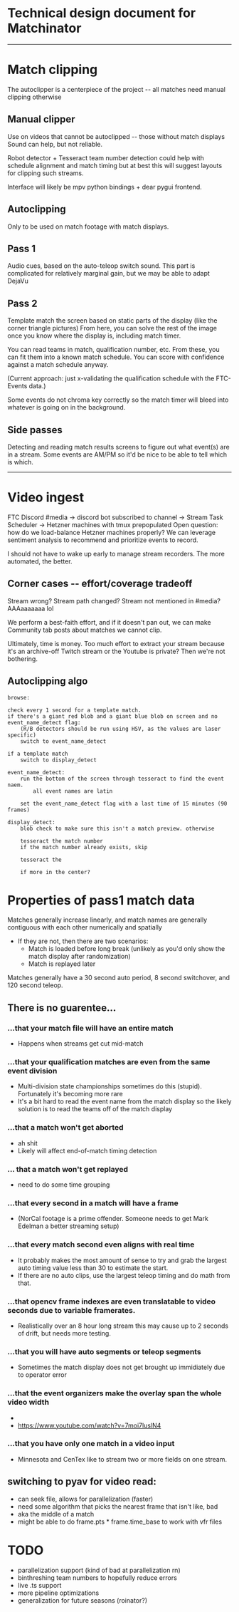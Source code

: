 # Technical design document for Matchinator

-----

# Match clipping
The autoclipper is a centerpiece of the project -- all matches need manual clipping otherwise

## Manual clipper

Use on videos that cannot be autoclipped -- those without match displays
Sound can help, but not reliable.

Robot detector + Tesseract team number detection could help with schedule alignment and match timing
but at best this will suggest layouts for clipping such streams.

Interface will likely be mpv python bindings + dear pygui frontend.

## Autoclipping

Only to be used on match footage with match displays.

## Pass 1
Audio cues, based on the auto-teleop switch sound. 
This part is complicated for relatively marginal gain, but we may be able to adapt DejaVu

## Pass 2
Template match the screen based on static parts of the display (like the corner triangle pictures)
From here, you can solve the rest of the image once you know where the display is, including match timer.

You can read teams in match, qualification number, etc. From these, you can fit them into a known match schedule.
You can score with confidence against a match schedule anyway.

(Current approach: just x-validating the qualification schedule with the FTC-Events data.)

Some events do not chroma key correctly so the match timer will bleed into whatever is going on in the background.

## Side passes

Detecting and reading match results screens to figure out what event(s) are in a stream.
Some events are AM/PM so it'd be nice to be able to tell which is which.

--------

# Video ingest

FTC Discord #media -> discord bot subscribed to channel -> Stream Task Scheduler -> Hetzner machines with tmux prepopulated
Open question: how do we load-balance Hetzner machines properly?
We can leverage sentiment analysis to recommend and prioritize events to record.

I should not have to wake up early to manage stream recorders. The more automated, the better. 

## Corner cases -- effort/coverage tradeoff
Stream wrong? Stream path changed? Stream not mentioned in #media? AAAaaaaaaa lol

We perform a best-faith effort, and if it doesn't pan out, we can make Community tab posts about matches we cannot clip.

Ultimately, time is money. Too much effort to extract your stream because it's an archive-off Twitch stream or the Youtube is private?
Then we're not bothering.




## Autoclipping algo

```
browse:

check every 1 second for a template match.
if there's a giant red blob and a giant blue blob on screen and no event_name_detect flag:
    (R/B detectors should be run using HSV, as the values are laser specific)
    switch to event_name_detect

if a template match 
    switch to display_detect

event_name_detect:
    run the bottom of the screen through tesseract to find the event naem. 
        all event names are latin
    
    set the event_name_detect flag with a last time of 15 minutes (90 frames)

display_detect:
    blob check to make sure this isn't a match preview. otherwise 

    tesseract the match number 
    if the match number already exists, skip

    tesseract the 

    if more in the center? 
```

# Properties of pass1 match data

Matches generally increase linearly, and match names are generally contiguous with each other numerically and spatially
* If they are not, then there are two scenarios:
  * Match is loaded before long break (unlikely as you'd only show the match display after randomization)
  * Match is replayed later

Matches generally have a 30 second auto period, 8 second switchover, and 120 second teleop.

## There is no guarentee...

### ...that your match file will have an entire match
 * Happens when streams get cut mid-match

### ...that your qualification matches are even from the same event division
 * Multi-division state championships sometimes do this (stupid). Fortunately it's becoming more rare
 * It's a bit hard to read the event name from the match display so the likely solution is to read the teams off of the match display

### ...that a match won't get aborted
 * ah shit
 * Likely will affect end-of-match timing detection

### ... that a match won't get replayed
 * need to do some time grouping

### ...that every second in a match will have a frame
  * (NorCal footage is a prime offender. Someone needs to get Mark Edelman a better streaming setup)

### ...that every match second even aligns with real time
* It probably makes the most amount of sense to try and grab the largest auto timing value less than 30 to estimate the start.
 * If there are no auto clips, use the largest teleop timing and do math from that.

### ...that opencv frame indexes are even translatable to video seconds due to variable framerates.
 * Realistically over an 8 hour long stream this may cause up to 2 seconds of drift, but needs more testing.

### ...that you will have auto segments or teleop segments
 * Sometimes the match display does not get brought up immidiately due to operator error

### ...that the event organizers make the overlay span the whole video width
 * 
 * https://www.youtube.com/watch?v=7moi7luslN4

### ...that you have only one match in a video input
 * Minnesota and CenTex like to stream two or more fields on one stream. 

## switching to pyav for video read:
 - can seek file, allows for parallelization (faster)
  - need some algorithm that picks the nearest frame that isn't like, bad
   - aka the middle of a match
 - might be able to do frame.pts * frame.time_base to work with vfr files

# TODO
 - parallelization support (kind of bad at parallelization rn)
 - binthreshing team numbers to hopefully reduce errors
 - live .ts support
 - more pipeline optimizations
 - generalization for future seasons (roinator?)
